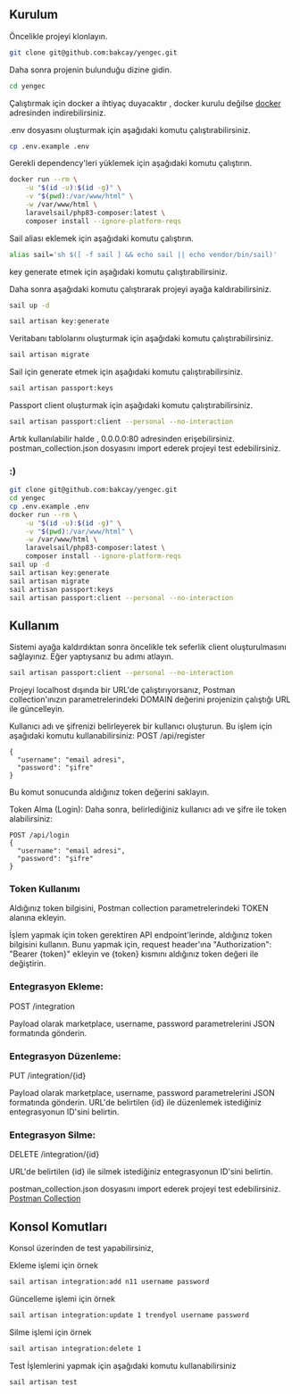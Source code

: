 
## Kurulum

Öncelikle projeyi klonlayın.

```bash
git clone git@github.com:bakcay/yengec.git
```

Daha sonra projenin bulunduğu dizine gidin.

```bash
cd yengec
```

Çalıştırmak için docker a ihtiyaç duyacaktır , docker kurulu değilse [docker](https://docs.docker.com/get-docker/) adresinden indirebilirsiniz.



.env dosyasını oluşturmak için aşağıdaki komutu çalıştırabilirsiniz.

```bash
cp .env.example .env
```

Gerekli dependency'leri yüklemek için aşağıdaki komutu çalıştırın.

```bash
docker run --rm \
    -u "$(id -u):$(id -g)" \
    -v "$(pwd):/var/www/html" \
    -w /var/www/html \
    laravelsail/php83-composer:latest \
    composer install --ignore-platform-reqs
```

Sail aliası eklemek için aşağıdaki komutu çalıştırın.
```bash
alias sail='sh $([ -f sail ] && echo sail || echo vendor/bin/sail)'
```

key generate etmek için aşağıdaki komutu çalıştırabilirsiniz.



Daha sonra aşağıdaki komutu çalıştırarak projeyi ayağa kaldırabilirsiniz.

```bash
sail up -d
```

```bash
sail artisan key:generate
```



Veritabanı tablolarını oluşturmak için aşağıdaki komutu çalıştırabilirsiniz.

```bash
sail artisan migrate
```

Sail için generate etmek için aşağıdaki komutu çalıştırabilirsiniz.

```bash
sail artisan passport:keys
```

Passport client oluşturmak için aşağıdaki komutu çalıştırabilirsiniz.

```bash
sail artisan passport:client --personal --no-interaction
```

Artık kullanılabilir halde , 0.0.0.0:80 adresinden erişebilirsiniz. 
postman_collection.json dosyasını import ederek projeyi test edebilirsiniz.

###  :)

```bash
git clone git@github.com:bakcay/yengec.git
cd yengec
cp .env.example .env
docker run --rm \
    -u "$(id -u):$(id -g)" \
    -v "$(pwd):/var/www/html" \
    -w /var/www/html \
    laravelsail/php83-composer:latest \
    composer install --ignore-platform-reqs
sail up -d
sail artisan key:generate
sail artisan migrate
sail artisan passport:keys
sail artisan passport:client --personal --no-interaction
```

## Kullanım

Sistemi ayağa kaldırdıktan sonra öncelikle tek seferlik client oluşturulmasını sağlayınız. Eğer yaptıysanız bu adımı atlayın.
```bash
sail artisan passport:client --personal --no-interaction
```

Projeyi localhost dışında bir URL'de çalıştırıyorsanız, Postman collection'ınızın parametrelerindeki DOMAIN değerini projenizin çalıştığı URL ile güncelleyin.

Kullanıcı adı ve şifrenizi belirleyerek bir kullanıcı oluşturun. Bu işlem için aşağıdaki komutu kullanabilirsiniz:
POST /api/register
```
{
  "username": "email adresi",
  "password": "şifre"
}
```
Bu komut sonucunda aldığınız token değerini saklayın.

Token Alma (Login): Daha sonra, belirlediğiniz kullanıcı adı ve şifre ile token alabilirsiniz:
```
POST /api/login
{
  "username": "email adresi",
  "password": "şifre"
}
```
### Token Kullanımı

Aldığınız token bilgisini, Postman collection parametrelerindeki TOKEN alanına ekleyin.

İşlem yapmak için token gerektiren API endpoint'lerinde, aldığınız token bilgisini kullanın. Bunu yapmak için, request header'ına "Authorization": "Bearer {token}" ekleyin ve {token} kısmını aldığınız token değeri ile değiştirin.

### Entegrasyon Ekleme:

POST /integration

Payload olarak marketplace, username, password parametrelerini JSON formatında gönderin.

### Entegrasyon Düzenleme:

PUT /integration/{id}

Payload olarak marketplace, username, password parametrelerini JSON formatında gönderin. URL'de belirtilen {id} ile düzenlemek istediğiniz entegrasyonun ID'sini belirtin.

### Entegrasyon Silme:

DELETE /integration/{id}

URL'de belirtilen {id} ile silmek istediğiniz entegrasyonun ID'sini belirtin.



postman_collection.json dosyasını import ederek projeyi test edebilirsiniz.
[Postman Collection](postman_collection.json)


## Konsol Komutları

Konsol üzerinden de test yapabilirsiniz,

Ekleme işlemi için örnek
```bash
sail artisan integration:add n11 username password
```


Güncelleme işlemi için örnek
```bash
sail artisan integration:update 1 trendyol username password
```

Silme işlemi için örnek
```bash
sail artisan integration:delete 1
```

Test İşlemlerini yapmak için aşağıdaki komutu kullanabilirsiniz

```bash
sail artisan test
```



